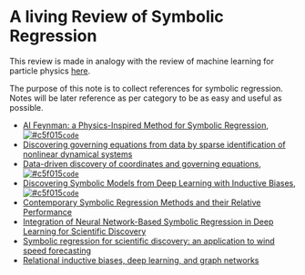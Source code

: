 # A living Review of Symbolic Regression

This review is made in analogy with the review of machine learning for particle physics [here](https://iml-wg.github.io/HEPML-LivingReview/).

The purpose of this note is to collect references for symbolic regression. Notes will be later reference as per category to be as easy and useful as possible. 


* [AI Feynman: a Physics-Inspired Method for Symbolic Regression](https://arxiv.org/pdf/1905.11481.pdf), [![#c5f015](https://via.placeholder.com/15/c5f015/000000?text=+)`code`](https://github.com/SJ001/AI-Feynman)
* [Discovering governing equations from data by sparse identification of nonlinear dynamical systems](https://www.pnas.org/content/pnas/113/15/3932.full.pdf?with-ds=yes&source=post_page---------------------------)
* [Data-driven discovery of coordinates and governing equations](https://www.pnas.org/content/pnas/116/45/22445.full.pdf), [![#c5f015](https://via.placeholder.com/15/c5f015/000000?text=+)`code`](https://github.com/kpchamp/SindyAutoencoders)
* [Discovering Symbolic Models from Deep Learning with Inductive Biases](https://arxiv.org/pdf/2006.11287.pdf),[![#c5f015](https://via.placeholder.com/15/c5f015/000000?text=+)`code`](https://github.com/MilesCranmer/symbolic_deep_learning)
* [Contemporary Symbolic Regression Methods and their Relative Performance](https://arxiv.org/pdf/2107.14351.pdf)
* [Integration of Neural Network-Based Symbolic Regression in Deep Learning for Scientific Discovery](https://arxiv.org/pdf/1912.04825.pdf)
* [Symbolic regression for scientific discovery: an application to wind speed forecasting](https://arxiv.org/pdf/2102.10570.pdf)
* [Relational inductive biases, deep learning, and graph networks](https://arxiv.org/pdf/1806.01261.pdf)
